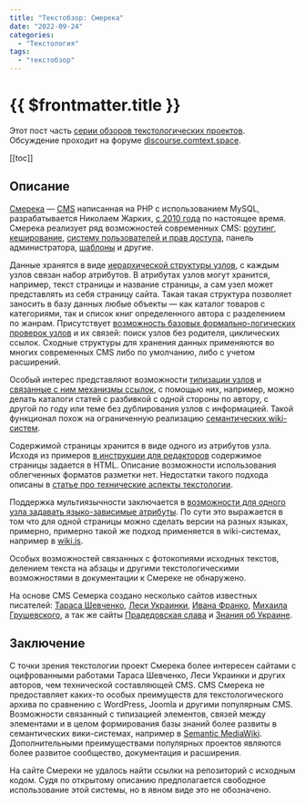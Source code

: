 ```yaml
---
title: "Текстобзор: Смерека"
date: "2022-09-24"
categories:
  - "Текстология"
tags:
  - "текстобзор"
---
```


# {{ $frontmatter.title }}

Этот пост часть [серии обзоров текстологических проектов](textreview.md). Обсуждение проходит на форуме [discourse.comtext.space](https://discourse.comtext.space).

[[toc]]

## Описание

[Смерека](https://www.m-zharkikh.name/ru/Smereka.html) — [CMS](https://ru.wikipedia.org/wiki/Система_управления_содержимым) написанная на PHP с использованием MySQL, разрабатывается Николаем Жарких, [с 2010 года](https://www.m-zharkikh.name/ru/Smereka/WhatsNew/Ver110.html) по настоящее время. Смерека реализует ряд возможностей современных CMS: [роутинг](https://www.m-zharkikh.name/ru/Smereka/ForProgrammers/HTMLCodeGeneration.html), [кеширование](https://www.m-zharkikh.name/ru/Smereka/ForAdmins/Smerecash.html), [систему пользователей и прав доступа](https://www.m-zharkikh.name/ru/Smereka/ForAdmins/AccessRights.html), панель администратора, [шаблоны](https://www.m-zharkikh.name/ru/Smereka/ForDesigners/Templates.html) и другие.

Данные хранятся в виде [иерархической структуры узлов](https://www.m-zharkikh.name/ru/Smereka/ForProgrammers/Tables.html), с каждым узлов связан набор атрибутов. В атрибутах узлов могут хранится, например, текст страницы и название страницы, а сам узел может представлять из себя страницу сайта. Такая такая структура позволяет заносить в базу данных любые объекты — как каталог товаров с категориями, так и список книг определенного автора с разделением по жанрам. Присутствует [возможность базовых формально-логических проверок узлов](https://www.m-zharkikh.name/ru/Smereka/ForAdmins/Repair.html) и их связей: поиск узлов без родителя, циклических ссылок. Сходные структуры для хранения данных применяются во многих современных CMS либо по умолчанию, либо с учетом расширений.

Особый интерес представляют возможности [типизации узлов](https://www.m-zharkikh.name/ru/Smereka/ForProgrammers/Classes.html) и [связанные с ним механизмы ссылок](https://www.m-zharkikh.name/ru/Smereka/ForEditors/Collectors.html), с помощью них, например, можно делать каталоги статей с разбивкой с одной стороны по автору, с другой по году или теме без дублирования узлов с информацией. Такой функционал похож на ограниченную реализацию [семантических wiki-систем](https://ru.wikipedia.org/wiki/Семантическая_вики).

Содержимой страницы хранится в виде одного из атрибутов узла. Исходя из примеров [в инструкции для редакторов](https://www.m-zharkikh.name/ru/Smereka/ForEditors/AddNewNode.html) содержимое страницы задается в HTML. Описание возможности использования облегченных форматов разметки нет. Недостатки такого подхода описаны в [статье про технические аспекты текстологии](технические-аспекты-текстологии.md).

Поддержка мультиязычности заключается в [возможности для одного узла задавать языко-зависимые атрибуты](https://www.m-zharkikh.name/ru/Smereka/ForAdmins/LangVersions.html). По сути это выражается в том что для одной страницы можно сделать версии на разных языках, примерно, примерно такой же подход применяется в wiki-системах, например в [wiki.js](https://js.wiki).

Особых возможностей связанных с фотокопиями исходных текстов, делением текста на абзацы и другими текстологическими возможностями в документации к Смереке не обнаружено.

На основе CMS Семерка создано несколько сайтов известных писателей: [Тараса Шевченко](https://www.t-shevchenko.name/ru/), [Леси Украинки](https://www.l-ukrainka.name/ru/Miscel.html), [Ивана Франко](https://www.i-franko.name/ru/), [Михаила Грушевского](https://www.m-hrushevsky.name/ru/), а так же сайты [Прадедовская слава](https://www.pslava.info) и [Знания об Украине](https://www.uknol.info/ru/About.html).

## Заключение

С точки зрения текстологии проект Смерека более интересен сайтами с оцифрованными работами Тараса Шевченко, Леси Украинки и других авторов, чем технической составляющей CMS. CMS Смерека не предоставляет каких-то особых преимуществ для текстологического архива по сравнению с WordPress, Joomla и другими популярным CMS. Возможности связанный с типизацией элементов, связей между элементами и в целом формирования базы знаний более развиты в семантических вики-системах, например в [Semantic MediaWiki](https://en.wikipedia.org/wiki/Semantic_MediaWiki). Дополнительными преимуществами популярных проектов являются более развитое сообщество, документация и расширения.

На сайте Смереки не удалось найти ссылки на репозиторий с исходным кодом. Судя по открытому описанию предполагается свободное использование этой системы, но в явном виде это не обозначено.
